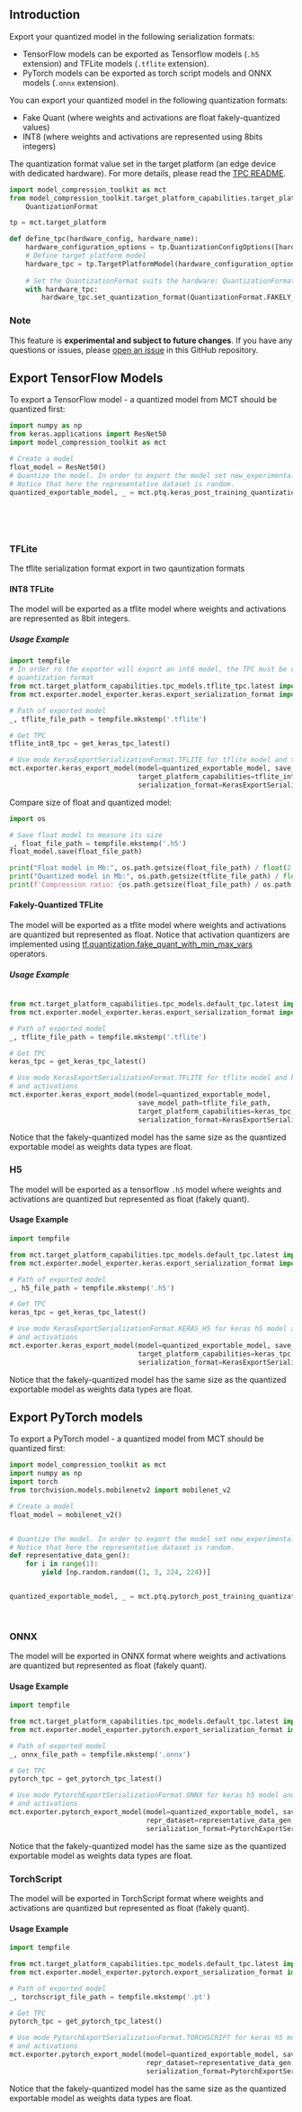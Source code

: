 ## Introduction

Export your quantized model in the following serialization formats:

* TensorFlow models can be exported as Tensorflow models (`.h5` extension) and TFLite models (`.tflite` extension).
* PyTorch models can be exported as torch script models and ONNX models (`.onnx` extension).

You can export your quantized model in the following quantization formats:
* Fake Quant (where weights and activations are float fakely-quantized values)
* INT8 (where weights and activations are represented using 8bits integers)

The quantization format value set in the target platform (an edge device with dedicated hardware).
For more details, please read the [TPC README](../target_platform_capabilities/README.md).  
```python
import model_compression_toolkit as mct
from model_compression_toolkit.target_platform_capabilities.target_platform.quantization_format import \
    QuantizationFormat

tp = mct.target_platform

def define_tpc(hardware_config, hardware_name):
    hardware_configuration_options = tp.QuantizationConfigOptions([hardware_config])
    # Define target platform model
    hardware_tpc = tp.TargetPlatformModel(hardware_configuration_options, name=hardware_name)
    
    # Set the QuantizationFormat suits the hardware: QuantizationFormat.FAKELY_QUANT or QuantizationFormat.INT8
    with hardware_tpc:
        hardware_tpc.set_quantization_format(QuantizationFormat.FAKELY_QUANT)
```


### Note

This feature is **experimental and subject to future changes**. If you have any questions or issues,
please [open an issue](https://github.com/sony/model_optimization/issues/new/choose) in this GitHub repository.

## Export TensorFlow Models

To export a TensorFlow model - a quantized model from MCT should be quantized first:

```python
import numpy as np
from keras.applications import ResNet50
import model_compression_toolkit as mct

# Create a model
float_model = ResNet50()
# Quantize the model. In order to export the model set new_experimental_exporter to True.
# Notice that here the representative dataset is random. 
quantized_exportable_model, _ = mct.ptq.keras_post_training_quantization_experimental(float_model,
                                                                                      representative_data_gen=lambda: [
                                                                                          np.random.random(
                                                                                              (1, 224, 224, 3))],
                                                                                      new_experimental_exporter=True)
```

### TFLite
The tflite serialization format export in two qauntization formats 

#### INT8 TFLite

The model will be exported as a tflite model where weights and activations are represented as 8bit integers.

##### Usage Example

```python
import tempfile
# In order ro the exporter will export an int8 model, the TPC must be configured using the appropriate 
# quantization format
from mct.target_platform_capabilities.tpc_models.tflite_tpc.latest import get_keras_tpc_latest
from mct.exporter.model_exporter.keras.export_serialization_format import KerasExportSerializationFormat

# Path of exported model
_, tflite_file_path = tempfile.mkstemp('.tflite')

# Get TPC
tflite_int8_tpc = get_keras_tpc_latest()

# Use mode KerasExportSerializationFormat.TFLITE for tflite model and tflite keras tpc for INT8 data type.
mct.exporter.keras_export_model(model=quantized_exportable_model, save_model_path=tflite_file_path,
                                target_platform_capabilities=tflite_int8_tpc,
                                serialization_format=KerasExportSerializationFormat.TFLITE)
```

Compare size of float and quantized model:

```python
import os

# Save float model to measure its size
_, float_file_path = tempfile.mkstemp('.h5')
float_model.save(float_file_path)

print("Float model in Mb:", os.path.getsize(float_file_path) / float(2 ** 20))
print("Quantized model in Mb:", os.path.getsize(tflite_file_path) / float(2 ** 20))
print(f'Compression ratio: {os.path.getsize(float_file_path) / os.path.getsize(tflite_file_path)}')
```

#### Fakely-Quantized TFLite

The model will be exported as a tflite model where weights and activations are quantized but represented as float.
Notice that activation quantizers are implemented
using [tf.quantization.fake_quant_with_min_max_vars](https://www.tensorflow.org/api_docs/python/tf/quantization/fake_quant_with_min_max_vars)
operators.

##### Usage Example

```python

from mct.target_platform_capabilities.tpc_models.default_tpc.latest import get_keras_tpc_latest
from mct.exporter.model_exporter.keras.export_serialization_format import KerasExportSerializationFormat

# Path of exported model
_, tflite_file_path = tempfile.mkstemp('.tflite')

# Get TPC
keras_tpc = get_keras_tpc_latest()

# Use mode KerasExportSerializationFormat.TFLITE for tflite model and keras tpc for fakely-quantized weights 
# and activations
mct.exporter.keras_export_model(model=quantized_exportable_model,
                                save_model_path=tflite_file_path,
                                target_platform_capabilities=keras_tpc,
                                serialization_format=KerasExportSerializationFormat.TFLITE)
```

Notice that the fakely-quantized model has the same size as the quantized exportable model as weights data types are
float.

### H5

The model will be exported as a tensorflow `.h5` model where weights and activations are quantized but represented as
float (fakely quant).

#### Usage Example

```python
import tempfile

from mct.target_platform_capabilities.tpc_models.default_tpc.latest import get_keras_tpc_latest
from mct.exporter.model_exporter.keras.export_serialization_format import KerasExportSerializationFormat

# Path of exported model
_, h5_file_path = tempfile.mkstemp('.h5')

# Get TPC
keras_tpc = get_keras_tpc_latest()

# Use mode KerasExportSerializationFormat.KERAS_H5 for keras h5 model and default keras tpc for fakely-quantized weights 
# and activations
mct.exporter.keras_export_model(model=quantized_exportable_model, save_model_path=h5_file_path,
                                target_platform_capabilities=keras_tpc,
                                serialization_format=KerasExportSerializationFormat.KERAS_H5)
```

Notice that the fakely-quantized model has the same size as the quantized exportable model as weights data types are
float.

## Export PyTorch models

To export a PyTorch model - a quantized model from MCT should be quantized first:

```python
import model_compression_toolkit as mct
import numpy as np
import torch
from torchvision.models.mobilenetv2 import mobilenet_v2

# Create a model
float_model = mobilenet_v2()


# Quantize the model. In order to export the model set new_experimental_exporter to True.
# Notice that here the representative dataset is random.
def representative_data_gen():
    for i in range(1):
        yield [np.random.random((1, 3, 224, 224))]


quantized_exportable_model, _ = mct.ptq.pytorch_post_training_quantization_experimental(float_model,
                                                                                    representative_data_gen=representative_data_gen,
                                                                                    new_experimental_exporter=True)
```

### ONNX

The model will be exported in ONNX format where weights and activations are quantized but represented as float 
(fakely quant).

#### Usage Example

```python
import tempfile

from mct.target_platform_capabilities.tpc_models.default_tpc.latest import get_pytorch_tpc_latest
from mct.exporter.model_exporter.pytorch.export_serialization_format import PytorchExportSerializationFormat

# Path of exported model
_, onnx_file_path = tempfile.mkstemp('.onnx')

# Get TPC
pytorch_tpc = get_pytorch_tpc_latest()

# Use mode PytorchExportSerializationFormat.ONNX for keras h5 model and default pytorch tpc for fakely-quantized weights 
# and activations
mct.exporter.pytorch_export_model(model=quantized_exportable_model, save_model_path=onnx_file_path,
                                  repr_dataset=representative_data_gen, target_platform_capabilities=pytorch_tpc,
                                  serialization_format=PytorchExportSerializationFormat.ONNX)
```

Notice that the fakely-quantized model has the same size as the quantized exportable model as weights data types are
float.

### TorchScript

The model will be exported in TorchScript format where weights and activations are quantized but represented as float 
(fakely quant).

#### Usage Example

```python
import tempfile

from mct.target_platform_capabilities.tpc_models.default_tpc.latest import get_pytorch_tpc_latest
from mct.exporter.model_exporter.pytorch.export_serialization_format import PytorchExportSerializationFormat

# Path of exported model
_, torchscript_file_path = tempfile.mkstemp('.pt')

# Get TPC
pytorch_tpc = get_pytorch_tpc_latest()

# Use mode PytorchExportSerializationFormat.TORCHSCRIPT for keras h5 model and default pytorch tpc for fakely-quantized weights 
# and activations
mct.exporter.pytorch_export_model(model=quantized_exportable_model, save_model_path=torchscript_file_path,
                                  repr_dataset=representative_data_gen, target_platform_capabilities=pytorch_tpc,
                                  serialization_format=PytorchExportSerializationFormat.TORCHSCRIPT)
```

Notice that the fakely-quantized model has the same size as the quantized exportable model as weights data types are
float.
